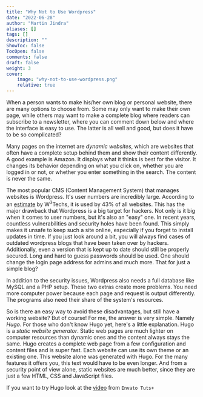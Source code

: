 ```yaml
---
title: "Why Not to Use Wordpress"
date: "2022-06-28"
author: "Martin Jindra"
aliases: []
tags: []
description: ""
ShowToc: false
TocOpen: false
comments: false
draft: false
weight: 3
cover:
    image: "why-not-to-use-wordpress.png"
    relative: true
---
```


When a person wants to make his/her own blog or personal website, there are many options to choose from. Some may only want to make their own page, while others may want to make a complete blog where readers can subscribe to a newsletter, where you can comment down below and where the interface is easy to use. The latter is all well and good, but does it have to be so complicated?

Many pages on the internet are _dynamic websites_, which are websites that often have a complete setup behind them and show their content differently. A good example is Amazon. It displays what it thinks is best for the visitor. It changes its behavior depending on what you click on, whether you are logged in or not, or whether you enter something in the search. The content is never the same.

The most popular CMS (Content Management System) that manages websites is Wordpress. It's user numbers are incredibly large. According to an [estimate](https://w3techs.com/technologies/overview/content_management) by W<sup>3</sup>Techs, it is used by 43% of all websites. This has the major drawback that Wordpress is a big target for hackers. Not only is it big when it comes to user numbers, but it's also an "easy" one. In recent years, countless vulnerabilities and security holes have been found. This simply makes it unsafe to keep such a site online, especially if you forget to install updates in time. If you just look around a bit, you will always find cases of outdated wordpress blogs that have been taken over by hackers. Additionally, even a version that is kept up to date should still be properly secured. Long and hard to guess passwords should be used. One should change the login page address for admins and much more. That for just a simple blog?

In addition to the security issues, Wordpress also needs a full database like MySQL and a PHP setup. These two extras create more problems. You need more computer power because each page and request is output differently. The programs also need their share of the system's resources.

So is there an easy way to avoid these disadvantages, but still have a working website? But of course! For me, the answer is very simple. Namely _Hugo_. For those who don't know Hugo yet, here's a little explanation. Hugo is a _static website generator_. Static web pages are much lighter on computer resources than dynamic ones and the content always stays the same. Hugo creates a complete web page from a few configuration and content files and is super fast. Each website can use its own theme or an existing one. This website alone was generated with Hugo. For the many features it offers you, this text would have to be even longer. And from a security point of view alone, static websites are much better, since they are just a few HTML, CSS and JavaScript files.

If you want to try Hugo look at the [video](https://www.youtube.com/watch?v=hjD9jTi_DQ4) from `Envato Tuts+`
